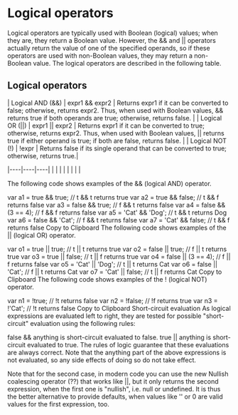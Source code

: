 # Logical operators
Logical operators are typically used with Boolean (logical) values; when they are, they return a Boolean value. However, the && and || operators actually return the value of one of the specified operands, so if these operators are used with non-Boolean values, they may return a non-Boolean value. The logical operators are described in the following table.

## Logical operators

| Logical AND (&&)  | expr1 && expr2      | Returns expr1 if it can be converted to false; otherwise, returns expr2. Thus, when used with Boolean values, && returns true if both operands are true; otherwise, returns false.            |
| Logical OR (||)   | expr1 || expr2      | Returns expr1 if it can be converted to true; otherwise, returns expr2. Thus, when used with Boolean values, || returns true if either operand is true; if both are false, returns false.   |
| Logical NOT (!)   |	!expr             | Returns false if its single operand that can be converted to true; otherwise, returns true.|

|----|----|----|
|    |    |    |
|    |    |    |

	
The following code shows examples of the && (logical AND) operator.

var a1 =  true && true;     // t && t returns true
var a2 =  true && false;    // t && f returns false
var a3 = false && true;     // f && t returns false
var a4 = false && (3 == 4); // f && f returns false
var a5 = 'Cat' && 'Dog';    // t && t returns Dog
var a6 = false && 'Cat';    // f && t returns false
var a7 = 'Cat' && false;    // t && f returns false
Copy to Clipboard
The following code shows examples of the || (logical OR) operator.

var o1 =  true || true;     // t || t returns true
var o2 = false || true;     // f || t returns true
var o3 =  true || false;    // t || f returns true
var o4 = false || (3 == 4); // f || f returns false
var o5 = 'Cat' || 'Dog';    // t || t returns Cat
var o6 = false || 'Cat';    // f || t returns Cat
var o7 = 'Cat' || false;    // t || f returns Cat
Copy to Clipboard
The following code shows examples of the ! (logical NOT) operator.

var n1 = !true;  // !t returns false
var n2 = !false; // !f returns true
var n3 = !'Cat'; // !t returns false
Copy to Clipboard
Short-circuit evaluation
As logical expressions are evaluated left to right, they are tested for possible "short-circuit" evaluation using the following rules:

false && anything is short-circuit evaluated to false.
true || anything is short-circuit evaluated to true.
The rules of logic guarantee that these evaluations are always correct. Note that the anything part of the above expressions is not evaluated, so any side effects of doing so do not take effect.

Note that for the second case, in modern code you can use the new Nullish coalescing operator (??) that works like ||, but it only returns the second expression, when the first one is "nullish", i.e. null or undefined. It is thus the better alternative to provide defaults, when values like '' or 0 are valid values for the first expression, too.
